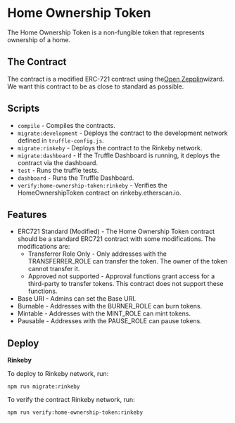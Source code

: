 # Home Ownership Token

The Home Ownership Token is a non-fungible token that represents ownership of a home.

## The Contract

The contract is a modified ERC-721 contract using the[Open Zepplin](https://www.openzeppelin.com/)wizard. We want this contract to be as close to standard as possible.

## Scripts

- `compile` - Compiles the contracts.
- `migrate:development` - Deploys the contract to the development network defined in `truffle-config.js`.
- `migrate:rinkeby` - Deploys the contract to the Rinkeby network.
- `migrate:dashboard` - If the Truffle Dashboard is running, it deploys the contract via the dashboard.
- `test` - Runs the truffle tests.
- `dashboard` - Runs the Truffle Dashboard.
- `verify:home-ownership-token:rinkeby` - Verifies the HomeOwnershipToken contract on rinkeby.etherscan.io.

## Features

- ERC721 Standard (Modified) - The Home Ownership Token contract should be a standard ERC721 contract with some modifications. The modifications are:
  - Transferrer Role Only - Only addresses with the TRANSFERRER_ROLE can transfer the token. The owner of the token cannot transfer it.
  - Approved not supported - Approval functions grant access for a third-party to transfer tokens. This contract does not support these functions.
- Base URI - Admins can set the Base URI.
- Burnable - Addresses with the BURNER_ROLE can burn tokens.
- Mintable - Addresses with the MINT_ROLE can mint tokens.
- Pausable - Addresses with the PAUSE_ROLE can pause tokens.

## Deploy

**Rinkeby**

To deploy to Rinkeby network, run:

```
npm run migrate:rinkeby
```

To verify the contract Rinkeby network, run:

```
npm run verify:home-ownership-token:rinkeby
```
